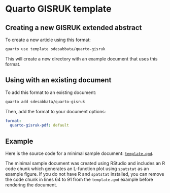 
# Quarto GISRUK template

## Creating a new GISRUK extended abstract

To create a new article using this format:

```bash
quarto use template sdesabbata/quarto-gisruk
```

This will create a new directory with an example document that uses this format. 

## Using with an existing document

To add this format to an existing document:

```bash
quarto add sdesabbata/quarto-gisruk
```

Then, add the format to your document options:

```yaml
format:
  quarto-gisruk-pdf: default
```    

## Example

Here is the source code for a minimal sample document: [`template.qmd`](template.qmd). 

The minimal sample document was created using RStudio and includes an R code chunk which generates an L-function plot using `spatstat` as an example figure. If you do not have R and `spatstat` installed, you can remove the code chunk in lines 64 to 91 from the `template.qmd` example before rendering the document.

